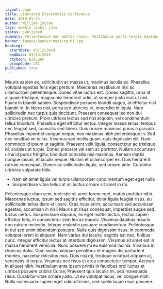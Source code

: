 ```yaml
---
layout: page
title: Liberated Electronics Conference
date: 2016-05-24
author: William Ingram
tags: weekly links, java
status: published
summary: Pellentesque non mattis risus. Vestibulum porta turpis maximus, faucibus.
banner: images/banner/meeting-01.jpg
booking:
  startDate: 03/12/2019
  endDate: 03/13/2019
  ctyhocn: BJXLGHX
  groupCode: LEC
published: true
---
```

Mauris sapien ex, sollicitudin ac massa ut, maximus iaculis ex. Phasellus volutpat egestas felis eget pretium. Maecenas vestibulum nisl ac ullamcorper pellentesque. Donec vitae luctus est. Donec sagittis, urna at aliquam tristique, magna nisi hendrerit odio, at semper justo erat ut nisl. Fusce in blandit sapien. Suspendisse posuere blandit augue, at efficitur nisl blandit id. In libero nisl, porta sed ultricies et, imperdiet in ligula. Nam sollicitudin nec turpis quis tincidunt. Praesent consequat leo non dui ultricies pretium. Proin ultrices lectus sed nisl aliquam, vel condimentum tellus tincidunt.
Phasellus eget efficitur lectus. Integer massa tellus, tempus nec feugiat sed, convallis sed libero. Duis ornare maximus purus a gravida. Phasellus imperdiet congue neque, non maximus nibh pellentesque in. Sed nec vestibulum tellus. Vivamus sed mollis quam, quis dignissim elit. Nam commodo id ipsum ut sagittis. Praesent velit ligula, consectetur ac tristique id, sodales at turpis. Donec placerat vel sem ac porttitor. Nullam accumsan urna id purus fringilla, tincidunt convallis nisi maximus. Aenean mattis congue ipsum, et iaculis neque. Nullam et ullamcorper ex. Duis hendrerit rutrum consequat. Donec ac sollicitudin ligula, sed ornare ante. Curabitur ultricies vulputate felis.

* Nam sit amet ligula vel turpis ullamcorper condimentum eget eget nulla
* Suspendisse vitae tellus at mi luctus ornare sit amet in mi.

Pellentesque diam sem, molestie sit amet lorem eget, mattis porttitor nibh. Maecenas luctus, ipsum sed sagittis efficitur, dolor ligula feugiat risus, eu sollicitudin tellus diam et libero. Cras risus enim, accumsan sed accumsan egestas, accumsan in nisi. Mauris at risus consequat, imperdiet augue sed, luctus metus. Suspendisse dapibus, ex eget mattis luctus, lectus sapien efficitur felis, in consectetur sem leo ac mauris. Vivamus dapibus mauris non rutrum molestie. Integer molestie posuere condimentum. Pellentesque in dui sed enim bibendum posuere. Nulla quis dignissim risus. In commodo volutpat lorem id aliquam. Nam varius dui iaculis, sagittis est nec, finibus nunc. Integer efficitur lectus at interdum dignissim. Vivamus sit amet est in massa hendrerit vehicula. Nunc posuere mi eu euismod lacinia. Vivamus in rhoncus dolor.
Cum sociis natoque penatibus et magnis dis parturient montes, nascetur ridiculus mus. Duis nisi mi, tristique volutpat aliquam ut, venenatis id turpis. Vivamus nec risus et arcu consectetur tempor. Aenean in aliquet nibh. Vestibulum ante ipsum primis in faucibus orci luctus et ultrices posuere cubilia Curae; Praesent quis iaculis mi, sed malesuada risus. Curabitur vitae ornare justo. Ut eu volutpat lacus, vel congue nibh. Nulla malesuada sapien eget odio ultricies, sed scelerisque risus posuere.
